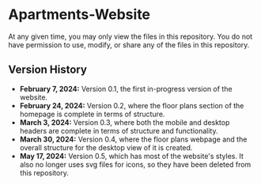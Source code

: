 # Apartments-Website
At any given time, you may only view the files in this repository. You do not have permission to use, modify, or share any of the files in this repository.

## Version History
- **February 7, 2024:** Version 0.1, the first in-progress version of the website.
- **February 24, 2024:** Version 0.2, where the floor plans section of the homepage is complete in terms of structure.
- **March 3, 2024:** Version 0.3, where both the mobile and desktop headers are complete in terms of structure and functionality.
- **March 30, 2024:** Version 0.4, where the floor plans webpage and the overall structure for the desktop view of it is created.
- **May 17, 2024:** Version 0.5, which has most of the website's styles. It also no longer uses svg files for icons, so they have been deleted from this repository.
